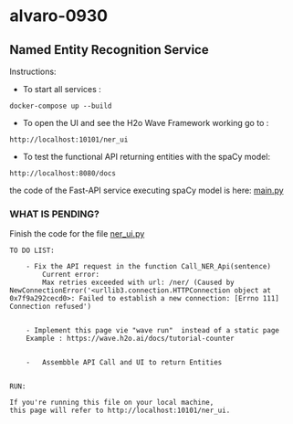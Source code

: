 # alvaro-0930

##  Named Entity Recognition Service

Instructions:

* To start all services : 
```console
docker-compose up --build  
```
* To open the UI  and see the  H2o Wave Framework working go to : 
```url
http://localhost:10101/ner_ui 
```

* To test the functional API returning entities with  the spaCy model: 
```url
http://localhost:8080/docs
```
the code of the Fast-API service executing spaCy model is here: [main.py](/api/main.py)

### WHAT IS PENDING?

Finish the code for the file [ner_ui.py](ner_ui.py)


    TO DO LIST:

        - Fix the API request in the function Call_NER_Api(sentence) 
            Current error:
            Max retries exceeded with url: /ner/ (Caused by NewConnectionError('<urllib3.connection.HTTPConnection object at 0x7f9a292cecd0>: Failed to establish a new connection: [Errno 111] Connection refused')  
            

        - Implement this page vie "wave run"  instead of a static page
        Example : https://wave.h2o.ai/docs/tutorial-counter


        -   Assembble API Call and UI to return Entities       


    RUN:

    If you're running this file on your local machine,
    this page will refer to http://localhost:10101/ner_ui.


